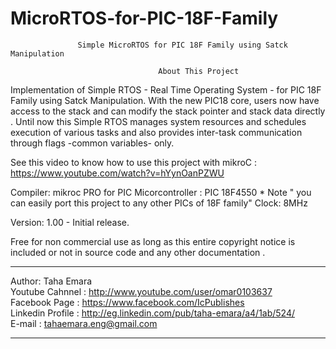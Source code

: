 MicroRTOS-for-PIC-18F-Family
============================

                   Simple MicroRTOS for PIC 18F Family using Satck Manipulation

                                     About This Project
Implementation of Simple RTOS - Real Time Operating System - for PIC 18F Family using Satck Manipulation.
With the new PIC18 core, users now have access to the stack and can modify the stack pointer and stack
data directly .
Until now this Simple RTOS manages system resources and schedules execution of various tasks
and also provides inter-task communication through flags -common variables- only.

See this video to know how to use this project with mikroC :
https://www.youtube.com/watch?v=hYynOanPZWU

Compiler: mikroc PRO for PIC
Micorcontroller : PIC 18F4550 * Note " you can easily port this project to any other PICs of 18F family"          Clock: 8MHz

Version: 1.00 - Initial release.

Free for non commercial use as long as this entire copyright notice
is included or not in source code and any other documentation .

 
*******************************************************************************************                              
Author: Taha Emara                                                                                                     
Youtube Cahnnel : http://www.youtube.com/user/omar0103637                                                                     
Facebook Page : https://www.facebook.com/IcPublishes                                                                    
Linkedin Profile : http://eg.linkedin.com/pub/taha-emara/a4/1ab/524/                                                           
E-mail : tahaemara.eng@gmail.com                                                                                          
*******************************************************************************************

